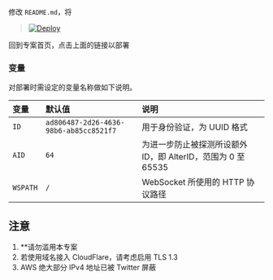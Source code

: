  修改 `README.md`，将

> [![Deploy](https://www.herokucdn.com/deploy/button.png)](https://dashboard.heroku.com/new?template=https://github.com/0101777/leofei01)

 回到专案首页，点击上面的链接以部署

### 变量

对部署时需设定的变量名称做如下说明。

| 变量 | 默认值 | 说明 |
| :--- | :--- | :--- |
| `ID` | `ad806487-2d26-4636-98b6-ab85cc8521f7` | 用于身份验证，为 UUID 格式 |
| `AID` | `64` | 为进一步防止被探测所设额外 ID，即 AlterID，范围为 0 至 65535 |
| `WSPATH` | `/` | WebSocket 所使用的 HTTP 协议路径 |



## 注意

 1. **请勿滥用本专案
 2. 若使用域名接入 CloudFlare，请考虑启用 TLS 1.3
 3. AWS 绝大部分 IPv4 地址已被 Twitter 屏蔽
